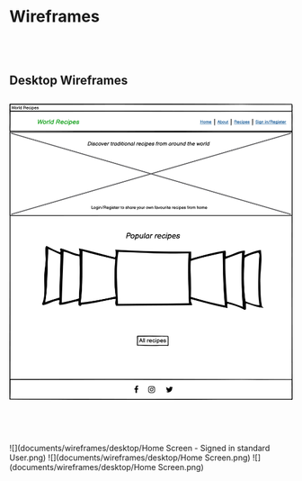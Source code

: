 # Wireframes
&nbsp;
---

## Desktop Wireframes

![](documents/wireframes/desktop/home_screen.png)
---
&nbsp;
---
![](documents/wireframes/desktop/Home Screen - Signed in standard User.png)
![](documents/wireframes/desktop/Home Screen.png)
![](documents/wireframes/desktop/Home Screen.png)

